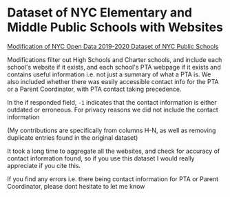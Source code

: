 # Dataset of NYC Elementary and Middle Public Schools with Websites
 [Modification of NYC Open Data 2019-2020 Dataset of NYC Public Schools](https://data.cityofnewyork.us/Education/2019-2020-School-Locations/wg9x-4ke6)

 Modifications filter out High Schools and Charter schools, and include each school's website if it exists, and each school's PTA webpage if it exists and contains useful information i.e. not just a summary of what a PTA is.
 We also included whether there was easily accessible contact info for the PTA or a Parent Coordinator, with PTA contact taking precedence. 

 In the if responded field, `-1` indicates that the contact information is either outdated or erroneous. For privacy reasons we did not include the contact information

 (My contributions are specifically from columns H-N, as well as removing duplicate entries found in the original dataset)

 It took a long time to aggregate all the websites, and check for accuracy of contact information found, so if you use this dataset I would really appreciate if you cite this.

 If you find any errors i.e. there being contact information for PTA or Parent Coordinator, please dont hesitate to let me know
